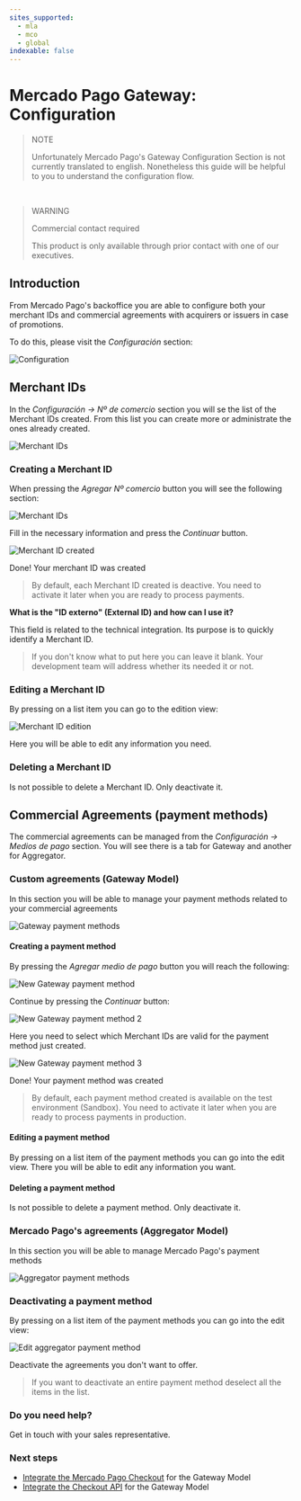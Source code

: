 ```yaml
---
sites_supported:
  - mla
  - mco
  - global
indexable: false
---
```


# Mercado Pago Gateway: Configuration

> NOTE
>
> Unfortunately Mercado Pago's Gateway Configuration Section is not currently translated to english. Nonetheless this guide will be helpful to you to understand the configuration flow.

</br>

> WARNING
>
> Commercial contact required
>
> This product is only available through prior contact with one of our executives.

## Introduction

From Mercado Pago's backoffice you are able to configure both your merchant IDs and commercial agreements with acquirers or issuers in case of promotions.

To do this, please visit the _Configuración_ section:

![Configuration](/images/gateway/configuration.png)

## Merchant IDs

In the _Configuración &rarr; Nº de comercio_ section you will se the list of the Merchant IDs created. From this list you can create more or administrate the ones already created.

![Merchant IDs](/images/gateway/merchant_accounts.png)

### Creating a Merchant ID

When pressing the _Agregar Nº comercio_ button you will see the following section:

![Merchant IDs](/images/gateway/merchant_accounts_new.png)

Fill in the necessary information and press the _Continuar_ button.

![Merchant ID created](/images/gateway/merchant_accounts_congrats.png)

Done! Your merchant ID was created

> By default, each Merchant ID created is deactive. You need to activate it later when you are ready to process payments.

**What is the "ID externo" (External ID) and how can I use it?**

This field is related to the technical integration. Its purpose is to quickly identify a Merchant ID.

> If you don't know what to put here you can leave it blank. Your development team will address whether its needed it or not.

### Editing a Merchant ID

By pressing on a list item you can go to the edition view:

![Merchant ID edition](/images/gateway/merchant_accounts_edit.png)

Here you will be able to edit any information you need.

### Deleting a Merchant ID

Is not possible to delete a Merchant ID. Only deactivate it.

## Commercial Agreements (payment methods)

The commercial agreements can be managed from the _Configuración &rarr; Medios de pago_ section. You will see there is a tab for Gateway and another for Aggregator.

### Custom agreements (Gateway Model)

In this section you will be able to manage your payment methods related to your commercial agreements

![Gateway payment methods](/images/gateway/payment_methods_gateway.png)

#### Creating a payment method

By pressing the _Agregar medio de pago_ button you will reach the following:

![New Gateway payment method](/images/gateway/payment_methods_gateway_new.png)

Continue by pressing the _Continuar_ button:

![New Gateway payment method 2](/images/gateway/payment_methods_gateway_new_2.png)

Here you need to select which Merchant IDs are valid for the payment method just created.

![New Gateway payment method 3](/images/gateway/payment_methods_gateway_new_3.png)

Done! Your payment method was created

> By default, each payment method created is available on the test environment (Sandbox). You need to activate it later when you are ready to process payments in production.

#### Editing a payment method

By pressing on a list item of the payment methods you can go into the edit view. There you will be able to edit any information you want.

#### Deleting a payment method

Is not possible to delete a payment method. Only deactivate it.

### Mercado Pago's agreements (Aggregator Model)

In this section you will be able to manage Mercado Pago's payment methods

![Aggregator payment methods](/images/gateway/payment_methods_aggregator.png)

### Deactivating a payment method

By pressing on a list item of the payment methods you can go into the edit view:

![Edit aggregator payment method](/images/gateway/payment_methods_aggregator_edit.png)

Deactivate the agreements you don't want to offer.

> If you want to deactivate an entire payment method deselect all the items in the list.

### Do you need help?

Get in touch with your sales representative.

### Next steps


* [Integrate the Mercado Pago Checkout](https://www.mercadopago.com.ar/developers/en/guides/gateway/web-checkout/receiving-payments) for the Gateway Model
* [Integrate the Checkout API](https://www.mercadopago.com.ar/developers/en/guides/gateway/api/receiving-payments) for the Gateway Model
